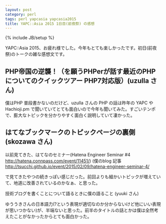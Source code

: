 ```yaml
---
layout: post
category: perl
tags: perl yapcasia yapcasia2015
title: YAPC::Asia 2015 1日目(前夜祭) の感想
---
```

{% include JB/setup %}

YAPC::Asia 2015、お疲れ様でした。今年もとても楽しかったです。初日(前夜祭)のトークの雑な感想文です。

## PHP帝国の逆襲！（を願うPHPerが話す最近のPHPについてのクイックツアー PHP7対応版）(uzulla さん)

僕はPHP 普段書かないのだけど、uzulla さんの PHP の話は昨年の YAPC や Hachioji.pm で聞いていてとても面白いので今年も聞いてみた。すごいテンポで、膨大なトピックを分かりやすく面白く説明していて凄かった。

## はてなブックマークのトピックページの裏側 (skozawa さん)

以前見てきた、はてなのセミナー(Hatena Engineer Seminar #4 http://hatena.connpass.com/event/11451/) (僕のblog 記事
http://tsucchi.github.io/event/2015/02/09/hatena-engineer-seminar-4/

で見てきたやつの続きっぽい感じだった。前回よりも細かいトピックが増えていて、地道に改善されているのかなぁ、と思った。

技術ブログを書くことについて語るときに僕の語ること (yuuki さん)

ゆううきさんの日本語力(?という表現が適切なのか分からないけど他にいい表現が思いつかない)が、半端ないと思った。前半のタイトルの話とかは僕は全然考えたことがなかったからとても面白かった。
